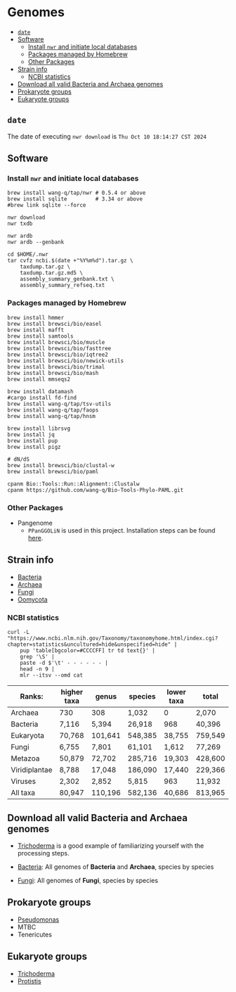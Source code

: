 # Genomes

<!-- toc -->

- [`date`](#date)
- [Software](#software)
    * [Install `nwr` and initiate local databases](#install-nwr-and-initiate-local-databases)
    * [Packages managed by Homebrew](#packages-managed-by-homebrew)
    * [Other Packages](#other-packages)
- [Strain info](#strain-info)
    * [NCBI statistics](#ncbi-statistics)
- [Download all valid Bacteria and Archaea genomes](#download-all-valid-bacteria-and-archaea-genomes)
- [Prokaryote groups](#prokaryote-groups)
- [Eukaryote groups](#eukaryote-groups)

<!-- tocstop -->

## `date`

The date of executing `nwr download` is `Thu Oct 10 18:14:27 CST 2024`

## Software

### Install `nwr` and initiate local databases

```shell
brew install wang-q/tap/nwr # 0.5.4 or above
brew install sqlite         # 3.34 or above
#brew link sqlite --force

nwr download
nwr txdb

nwr ardb
nwr ardb --genbank

cd $HOME/.nwr
tar cvfz ncbi.$(date +"%Y%m%d").tar.gz \
    taxdump.tar.gz \
    taxdump.tar.gz.md5 \
    assembly_summary_genbank.txt \
    assembly_summary_refseq.txt

```

### Packages managed by Homebrew

```shell
brew install hmmer
brew install brewsci/bio/easel
brew install mafft
brew install samtools
brew install brewsci/bio/muscle
brew install brewsci/bio/fasttree
brew install brewsci/bio/iqtree2
brew install brewsci/bio/newick-utils
brew install brewsci/bio/trimal
brew install brewsci/bio/mash
brew install mmseqs2

brew install datamash
#cargo install fd-find
brew install wang-q/tap/tsv-utils
brew install wang-q/tap/faops
brew install wang-q/tap/hnsm

brew install librsvg
brew install jq
brew install pup
brew install pigz

# dN/dS
brew install brewsci/bio/clustal-w
brew install brewsci/bio/paml

cpanm Bio::Tools::Run::Alignment::Clustalw
cpanm https://github.com/wang-q/Bio-Tools-Phylo-PAML.git

```

### Other Packages

* Pangenome
    * `PPanGGOLiN` is used in this project. Installation steps can be
      found [here](https://github.com/wang-q/dotfiles/blob/master/others.sh).

## Strain info

* [Bacteria](https://www.ncbi.nlm.nih.gov/Taxonomy/Browser/wwwtax.cgi?id=2)
* [Archaea](https://www.ncbi.nlm.nih.gov/Taxonomy/Browser/wwwtax.cgi?id=2157)
* [Fungi](https://www.ncbi.nlm.nih.gov/Taxonomy/Browser/wwwtax.cgi?id=4751)
* [Oomycota](https://www.ncbi.nlm.nih.gov/Taxonomy/Browser/wwwtax.cgi?id=4762)

### NCBI statistics

```shell
curl -L "https://www.ncbi.nlm.nih.gov/Taxonomy/taxonomyhome.html/index.cgi?chapter=statistics&uncultured=hide&unspecified=hide" |
    pup 'table[bgcolor=#CCCCFF] tr td text{}' |
    grep '\S' |
    paste -d $'\t' - - - - - - |
    head -n 9 |
    mlr --itsv --omd cat

```

| Ranks:        | higher taxa | genus   | species | lower taxa | total   |
|---------------|-------------|---------|---------|------------|---------|
| Archaea       | 730         | 308     | 1,032   | 0          | 2,070   |
| Bacteria      | 7,116       | 5,394   | 26,918  | 968        | 40,396  |
| Eukaryota     | 70,768      | 101,641 | 548,385 | 38,755     | 759,549 |
| Fungi         | 6,755       | 7,801   | 61,101  | 1,612      | 77,269  |
| Metazoa       | 50,879      | 72,702  | 285,716 | 19,303     | 428,600 |
| Viridiplantae | 8,788       | 17,048  | 186,090 | 17,440     | 229,366 |
| Viruses       | 2,302       | 2,852   | 5,815   | 963        | 11,932  |
| All taxa      | 80,947      | 110,196 | 582,136 | 40,686     | 813,965 |

## Download all valid Bacteria and Archaea genomes

* [Trichoderma](./groups/Trichoderma.md) is a good example of familiarizing yourself with the
  processing steps.

* [Bacteria](./Bacteria.md): All genomes of **Bacteria** and **Archaea**, species by species

* [Fungi](./Fungi.md): All genomes of **Fungi**, species by species

## Prokaryote groups

* [Pseudomonas](groups/Pseudomonas.md)
* MTBC
* Tenericutes

## Eukaryote groups

* [Trichoderma](groups/Trichoderma.md)
* [Protistis](groups/Protists.md)
